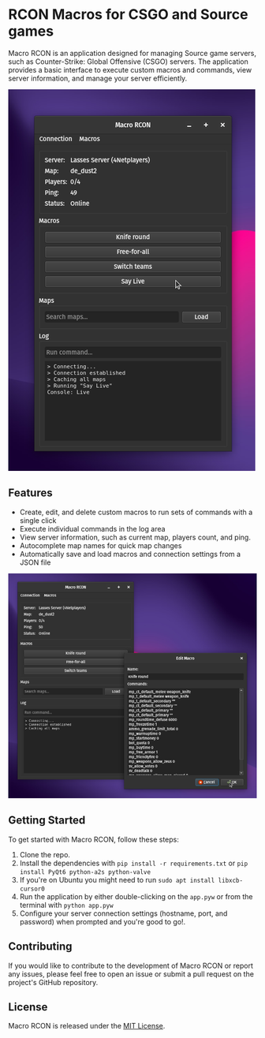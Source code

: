 
# RCON Macros for CSGO and Source games

Macro RCON is an application designed for managing Source game servers, such as Counter-Strike: Global Offensive (CSGO) servers. The application provides a basic interface to execute custom macros and commands, view server information, and manage your server efficiently.

![Running RCON Macros for CSGO](screenshots/main.png)

## Features

- Create, edit, and delete custom macros to run sets of commands with a single click
- Execute individual commands in the log area
- View server information, such as current map, players count, and ping.
- Autocomplete map names for quick map changes
- Automatically save and load macros and connection settings from a JSON file

![Editing a RCON Macro](screenshots/edit.png)

## Getting Started

To get started with Macro RCON, follow these steps:

1. Clone the repo.
1. Install the dependencies with `pip install -r requirements.txt` or `pip install PyQt6 python-a2s python-valve`
1. If you're on Ubuntu you might need to run `sudo apt install libxcb-cursor0`
1. Run the application by either double-clicking on the `app.pyw` or from the terminal with `python app.pyw`
2. Configure your server connection settings (hostname, port, and password) when prompted and you're good to go!.

## Contributing

If you would like to contribute to the development of Macro RCON or report any issues, please feel free to open an issue or submit a pull request on the project's GitHub repository.

## License

Macro RCON is released under the [MIT License](LICENSE).
